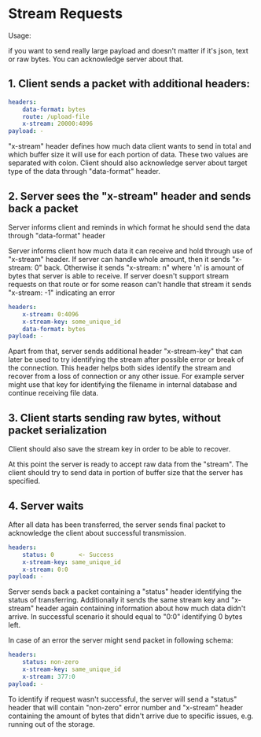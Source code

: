 

# Stream Requests

Usage:

if you want to send really large payload and doesn't matter if it's json, text
or raw bytes. You can acknowledge server about that.

## 1. Client sends a packet with additional headers:

```yaml
headers:
    data-format: bytes
    route: /upload-file
    x-stream: 20000:4096
payload: -
```

"x-stream" header defines how much data client wants to send in total and which buffer
size it will use for each portion of data. These two values are separated with colon.
Client should also acknowledge server about target type of the data through "data-format" 
header.

## 2. Server sees the "x-stream" header and sends back a packet

Server informs client and reminds in which format he should send the data through
"data-format" header

Server informs client how much data it can receive and hold through use of "x-stream"
header. If server can handle whole amount, then it sends "x-stream: 0" back.
Otherwise it sends "x-stream: n" where 'n' is amount of bytes that server is able
to receive. If server doesn't support stream requests on that route or for some 
reason can't handle that stream it sends "x-stream: -1" indicating an error

```yaml
headers:
    x-stream: 0:4096
    x-stream-key: some_unique_id
    data-format: bytes
payload: -
```

Apart from that, server sends additional header "x-stream-key" that can later be used 
to try identifying the stream after possible error or break of the connection. 
This header helps both sides identify the stream and recover from a loss of connection 
or any other issue. For example server might use that key for identifying the filename 
in internal database and continue receiving file data.

## 3. Client starts sending raw bytes, without packet serialization

Client should also save the stream key in order to be able to recover.

At this point the server is ready to accept raw data from the "stream". The client 
should try to send data in portion of buffer size that the server has specified.

## 4. Server waits

After all data has been transferred, the server sends final packet to acknowledge the 
client about successful transmission.

```yaml
headers:
    status: 0       <- Success
    x-stream-key: same_unique_id
    x-stream: 0:0
payload: -
```

Server sends back a packet containing a "status" header identifying the status of 
transferring. Additionally it sends the same stream key and "x-stream" header again 
containing information about how much data didn't arrive. In successful scenario it 
should equal to "0:0" identifying 0 bytes left.

In case of an error the server might send packet in following schema:

```yaml
headers:
    status: non-zero
    x-stream-key: same_unique_id
    x-stream: 377:0
payload: -
```

To identify if request wasn't successful, the server will send a "status" header 
that will contain "non-zero" error number and "x-stream" header containing the amount 
of bytes that didn't arrive due to specific issues, e.g. running out of the storage.

